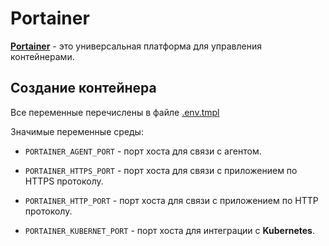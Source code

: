 # Portainer

[**Portainer**](https://docs.portainer.io/) - это универсальная платформа для управления контейнерами.

## Создание контейнера

Все переменные перечислены в файле [.env.tmpl](compose/.env.tmpl)

Значимые переменные среды:

- `PORTAINER_AGENT_PORT`    - порт хоста для связи с агентом.

- `PORTAINER_HTTPS_PORT`    - порт хоста для связи с приложением по HTTPS протоколу.
- `PORTAINER_HTTP_PORT`     - порт хоста для связи с приложением по HTTP протоколу.
- `PORTAINER_KUBERNET_PORT` - порт хоста для интеграции с **Kubernetes**.
